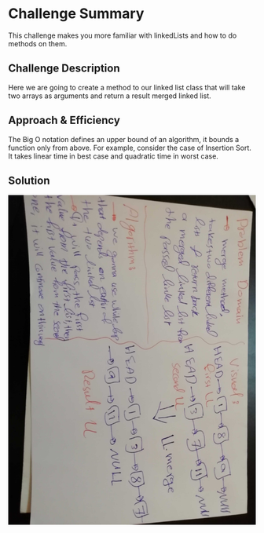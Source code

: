 # Challenge Summary
This challenge makes you more familiar with linkedLists and how to do methods on them.

## Challenge Description
Here we are going to create a method to our linked list class that will take two arrays as arguments and return a result merged linked list.

## Approach & Efficiency
The Big O notation defines an upper bound of an algorithm, it bounds a function only from above. For example, consider the case of Insertion Sort. It takes linear time in best case and quadratic time in worst case.

## Solution
![](../assest/8.jpg)